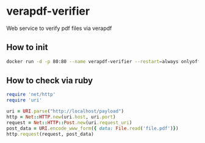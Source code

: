 # verapdf-verifier

Web service to verify pdf files via verapdf

## How to init

```bash
docker run -d -p 80:80 --name verapdf-verifier --restart=always onlyoffice-qa/verapdf-verifier
```

## How to check via ruby

```ruby
require 'net/http'
require 'uri'

uri = URI.parse("http://localhost/payload")
http = Net::HTTP.new(uri.host, uri.port)
request = Net::HTTP::Post.new(uri.request_uri)
post_data = URI.encode_www_form({ data: File.read('file.pdf')})
http.request(request, post_data)
```
